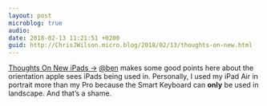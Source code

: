```yaml
---
layout: post
microblog: true
audio: 
date: 2018-02-13 11:21:51 +0200
guid: http://ChrisJWilson.micro.blog/2018/02/13/thoughts-on-new.html
---
```

[Thoughts On New iPads ->](https://brooksreview.net/2018/02/thoughts-on-new-ipads/)
[@ben](https://micro.blog/ben) makes some good points here about the orientation apple sees iPads being used in. Personally, I used my iPad Air in portrait more than my Pro because the Smart Keyboard can **only** be used in landscape. And that’s a shame.  

